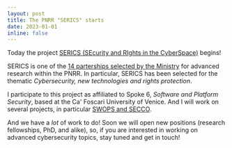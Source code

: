 ```yaml
---
layout: post
title: The PNRR "SERICS" starts
date: 2023-01-01
inline: false
---
```

Today the project [SERICS (SEcurity and RIghts in the CyberSpace)](https://serics.eu) begins! 

SERICS is one of the [14 parterships selected by the Ministry](https://www.mur.gov.it/it/news/mercoledi-03082022/pnrr-mur-selezionati-i-14-partenariati-attivita-di-ricerca) for advanced research within the PNRR.
In particular, SERICS has been selected for the thematic *Cybersecurity, new technologies and rights protection*.

I participate to this project as affiliated to Spoke 6, *Software and Platform Security*, based at the Ca' Foscari University of Venice. 
And I will work on several projects, in particular [SWOPS and SECCO](https://serics.eu/progetti/).

And we have a *lot* of work to do! Soon we will open new positions (research fellowships, PhD, and alike), so, if you are interested in working on advanced cybersecurity topics, stay tuned and get in touch!